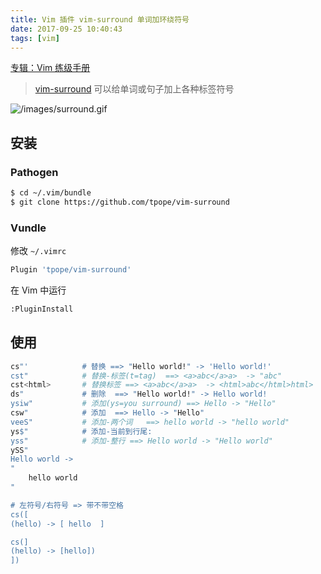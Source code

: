 ```yaml
---
title: Vim 插件 vim-surround 单词加环绕符号
date: 2017-09-25 10:40:43
tags: [vim]
---
```


[专辑：Vim 练级手册](/vim)

> [vim-surround](https://github.com/tpope/vim-surround) 可以给单词或句子加上各种标签符号

<!-- more -->

<!-- toc -->
![/images/surround.gif](/images/surround.gif)
## 安装
### Pathogen
```bash
$ cd ~/.vim/bundle
$ git clone https://github.com/tpope/vim-surround
```

### Vundle
修改 `~/.vimrc`
```bash
Plugin 'tpope/vim-surround'
```
在 Vim 中运行
```bash
:PluginInstall
```

## 使用
```bash
cs"'            # 替换 ==> "Hello world!" -> 'Hello world!'
cst"            # 替换-标签(t=tag)  ==> <a>abc</a>a>  -> "abc"
cst<html>       # 替换标签 ==> <a>abc</a>a>  -> <html>abc</html>html>
ds"             # 删除  ==> "Hello world!" -> Hello world!
ysiw"           # 添加(ys=you surround) ==> Hello -> "Hello"
csw"            # 添加  ==> Hello -> "Hello"
veeS"           # 添加-两个词   ==> hello world -> "hello world"
ys$"            # 添加-当前到行尾:
yss"            # 添加-整行 ==> Hello world -> "Hello world"
ySS"
Hello world ->
"
    hello world
"

# 左符号/右符号 => 带不带空格
cs([
(hello) -> [ hello  ]

cs(]
(hello) -> [hello])
])
```
